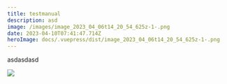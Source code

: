```yaml
---
title: testmanual
description: asd
image: /images/image_2023_04_06t14_20_54_625z-1-.png
date: 2023-04-10T07:41:47.714Z
heroImage: docs/.vuepress/dist/image_2023_04_06t14_20_54_625z-1-.png
---
```

a﻿sdasdasd

![](docs/.vuepress/dist/image_2023_04_06t14_20_54_625z-1-.png)